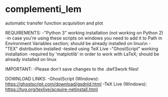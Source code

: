 # complementi_lem
 automatic transfer function acquisition and plot

REQUIREMENTS:
	-"Python 3" working installation (not working on Python 2)
		-in case you're using these scripts on windows you need to add it to Path in Environment Variables section; should be already installed on linux\n
	-"TEX" distribution installed
		-tested using TeX Live
	-"GhostScript" working installation
		-required by 'matplotlib' in order to work with LaTeX; should be already installed on linux

IMPORTANT:
	-Please don't save changes to the .dwf3work files!


DOWNLOAD LINKS:
	-GhostScript (Windows): https://ghostscript.com/download/gsdnld.html
	-TeX Live (Windows): https://tug.org/texlive/acquire-netinstall.html